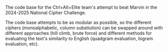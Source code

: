 The code base for the Ctrl+Alt+Elite team's attempt to beat Marvin in the 2024-2025 National Cipher Challenge.

The code base attempts to be as modular as possible, so the different ciphers (monoalphabetic, column substiution) can be swapped around with different approaches (hill climb, brute force) and different methods for evaluating the text's similarity to English (quadgram evaluation, bigram evaluation, etc).
